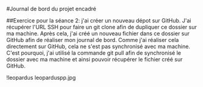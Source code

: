 #Journal de bord du projet encadré

##Exercice pour la séance 2: j'ai créer un nouveau dépot sur GitHub. J'ai récupérer l'URL SSH pour faire un git clone afin de dupliquer ce dossier sur ma machine. Après cela, j'ai créé un nouveau fichier dans ce dossier sur GitHub afin de réaliser mon journal de bord. Comme j'ai réaliser cela directement sur GitHub, cela ne s'est pas synchronisé avec ma machine. C'est pourquoi, j'ai utilisé la commande git pull afin de synchronisé le dossier avec ma machine et ainsi pouvoir récupérer le fichier créé sur GitHub.

!leopardus leoparduspp.jpg
